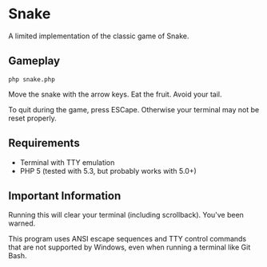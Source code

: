 # Snake

A limited implementation of the classic game of Snake.

## Gameplay

`php snake.php`

Move the snake with the arrow keys. Eat the fruit. Avoid your tail.

To quit during the game, press ESCape. Otherwise your terminal may not be reset properly.

## Requirements

* Terminal with TTY emulation
* PHP 5 (tested with 5.3, but probably works with 5.0+)

## Important Information

Running this will clear your terminal (including scrollback). You've been warned.

This program uses ANSI escape sequences and TTY control commands that are not supported by Windows, even when running a terminal like Git Bash.
